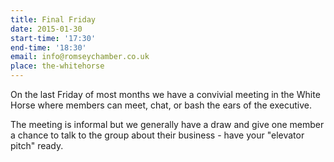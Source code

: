 ```yaml
---
title: Final Friday
date: 2015-01-30
start-time: '17:30'
end-time: '18:30'
email: info@romseychamber.co.uk
place: the-whitehorse
---
```

On the last Friday of most months we have a convivial meeting in the White Horse where members can meet, chat, or bash the ears of the executive.

The meeting is informal but we generally have a draw and give one member a chance to talk to the group about their business - have your "elevator pitch" ready.
